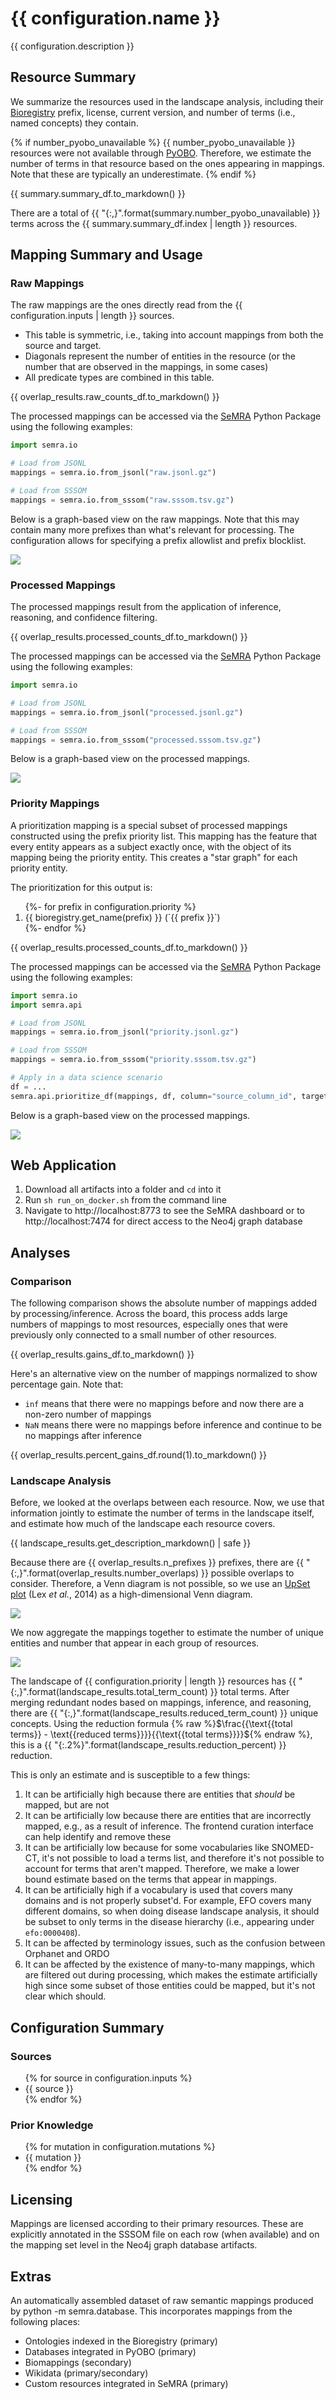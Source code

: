 # {{ configuration.name }}

{{ configuration.description }}

## Resource Summary

We summarize the resources used in the landscape analysis, including their
[Bioregistry](https://bioregistry.io) prefix, license, current version, and
number of terms (i.e., named concepts) they contain.

{% if number_pyobo_unavailable %}
{{ number_pyobo_unavailable }} resources were not available through
[PyOBO](https://github.com/biopragmatics/pyobo). Therefore, we estimate the number
of terms in that resource based on the ones appearing in mappings. Note that these
are typically an underestimate.
{% endif %}

{{ summary.summary_df.to_markdown() }}

There are a total of {{ "{:,}".format(summary.number_pyobo_unavailable) }} terms across
the {{ summary.summary_df.index | length }} resources.

## Mapping Summary and Usage

### Raw Mappings

The raw mappings are the ones directly read from the {{ configuration.inputs | length }} sources.

- This table is symmetric, i.e., taking into account mappings from both the source and target.
- Diagonals represent the number of entities in the resource (or the number that are observed
  in the mappings, in some cases)
- All predicate types are combined in this table.

{{ overlap_results.raw_counts_df.to_markdown() }}

The processed mappings can be accessed via the [SeMRA](https://github.com/biopragmatics/semra)
Python Package using the following examples:

```python
import semra.io

# Load from JSONL
mappings = semra.io.from_jsonl("raw.jsonl.gz")

# Load from SSSOM
mappings = semra.io.from_sssom("raw.sssom.tsv.gz")
```

Below is a graph-based view on the raw mappings. Note that this may contain many more prefixes than
what's relevant for processing. The configuration allows for specifying a prefix allowlist and prefix blocklist.

![](raw_graph.svg)

### Processed Mappings

The processed mappings result from the application of inference, reasoning, and confidence
filtering.

{{ overlap_results.processed_counts_df.to_markdown() }}

The processed mappings can be accessed via the [SeMRA](https://github.com/biopragmatics/semra)
Python Package using the following examples:

```python
import semra.io

# Load from JSONL
mappings = semra.io.from_jsonl("processed.jsonl.gz")

# Load from SSSOM
mappings = semra.io.from_sssom("processed.sssom.tsv.gz")
```

Below is a graph-based view on the processed mappings.

![](processed_graph.svg)

### Priority Mappings

A prioritization mapping is a special subset of processed mappings constructed
using the prefix priority list. This mapping has the feature that every entity
appears as a subject exactly once, with the object of its mapping being the
priority entity. This creates a "star graph" for each priority entity.

The prioritization for this output is:

<ol>
{%- for prefix in configuration.priority %}
<li>{{ bioregistry.get_name(prefix) }} (`{{ prefix }}`)</li>
{%- endfor %}
</ol>

{{ overlap_results.processed_counts_df.to_markdown() }}

The processed mappings can be accessed via the [SeMRA](https://github.com/biopragmatics/semra)
Python Package using the following examples:

```python
import semra.io
import semra.api

# Load from JSONL
mappings = semra.io.from_jsonl("priority.jsonl.gz")

# Load from SSSOM
mappings = semra.io.from_sssom("priority.sssom.tsv.gz")

# Apply in a data science scenario
df = ...
semra.api.prioritize_df(mappings, df, column="source_column_id", target_column="target_column_id")
```

Below is a graph-based view on the processed mappings.

![](priority_graph.svg)

## Web Application

1. Download all artifacts into a folder and `cd` into it
2. Run `sh run_on_docker.sh` from the command line
3. Navigate to http://localhost:8773 to see the SeMRA dashboard or to http://localhost:7474 for direct access to the
   Neo4j graph database

## Analyses

### Comparison

The following comparison shows the absolute number of mappings added by processing/inference.
Across the board, this process adds large numbers of mappings to most resources, especially
ones that were previously only connected to a small number of other resources.

{{ overlap_results.gains_df.to_markdown() }}

Here's an alternative view on the number of mappings normalized to show percentage gain. Note that:

- `inf` means that there were no mappings before and now there are a non-zero number of
  mappings
- `NaN` means there were no mappings before inference and continue to be no mappings after
  inference

{{ overlap_results.percent_gains_df.round(1).to_markdown() }}

### Landscape Analysis

Before, we looked at the overlaps between each resource. Now, we use that information
jointly to estimate the number of terms in the landscape itself, and estimate how much
of the landscape each resource covers.

{{ landscape_results.get_description_markdown() | safe }}

Because there are {{ overlap_results.n_prefixes }} prefixes,
there are {{ "{:,}".format(overlap_results.number_overlaps) }} possible overlaps to consider.
Therefore, a Venn diagram is not possible, so
we use an [UpSet plot](https://www.ncbi.nlm.nih.gov/pmc/articles/PMC4720993)
(Lex *et al.*, 2014) as a high-dimensional Venn diagram.

![](processed_landscape_upset.svg)

We now aggregate the mappings together to estimate the number of unique entities and number
that appear in each group of resources.

![](processed_landscape_histogram.svg)

The landscape of {{ configuration.priority | length }} resources has
{{ "{:,}".format(landscape_results.total_term_count) }} total terms.
After merging redundant nodes based on mappings, inference, and reasoning, there
are {{ "{:,}".format(landscape_results.reduced_term_count) }} unique concepts. Using the reduction formula
{% raw %}$\frac{{\text{{total terms}} - \text{{reduced terms}}}}{{\text{{total terms}}}}${% endraw %},
this is a {{ "{:.2%}".format(landscape_results.reduction_percent) }} reduction.

This is only an estimate and is susceptible to a few things:

1. It can be artificially high because there are entities that _should_ be mapped, but are not
2. It can be artificially low because there are entities that are incorrectly mapped, e.g., as
   a result of inference. The frontend curation interface can help identify and remove these
3. It can be artificially low because for some vocabularies like SNOMED-CT, it's not possible
   to load a terms list, and therefore it's not possible to account for terms that aren't
   mapped. Therefore, we make a lower bound estimate based on the terms that appear in
   mappings.
4. It can be artificially high if a vocabulary is used that covers many domains and is not
   properly subset'd. For example, EFO covers many different domains, so when doing disease
   landscape analysis, it should be subset to only terms in the disease hierarchy
   (i.e., appearing under ``efo:0000408``).
5. It can be affected by terminology issues, such as the confusion between Orphanet and ORDO
6. It can be affected by the existence of many-to-many mappings, which are filtered out during
   processing, which makes the estimate artificially high since some subset of those entities
   could be mapped, but it's not clear which should.

## Configuration Summary

### Sources

<ul>
{% for source in configuration.inputs %}
<li>{{ source }}</li>
{% endfor %}
</ul>

### Prior Knowledge

<ul>
{% for mutation in configuration.mutations %}
<li>{{ mutation }}</li>
{% endfor %}
</ul>

## Licensing

Mappings are licensed according to their primary resources. These are explicitly annotated in the SSSOM file on each
row (when available) and on the mapping set level in the Neo4j graph database artifacts.

## Extras

An automatically assembled dataset of raw semantic mappings produced by python -m semra.database. This incorporates
mappings from the following places:

- Ontologies indexed in the Bioregistry (primary)
- Databases integrated in PyOBO (primary)
- Biomappings (secondary)
- Wikidata (primary/secondary)
- Custom resources integrated in SeMRA (primary)
